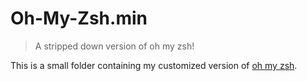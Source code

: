# Oh-My-Zsh.min

> A stripped down version of oh my zsh!

This is a small folder containing my customized version of [oh my zsh](https://github.com/robbyrussell/oh-my-zsh).
